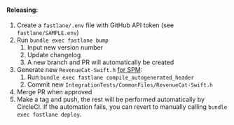 #### Releasing:
1. Create a `fastlane/.env` file with GitHub API token (see `fastlane/SAMPLE.env`)
2. Run `bundle exec fastlane bump`
    1. Input new version number
    2. Update changelog
    3. A new branch and PR will automatically be created
3. Generate new `RevenueCat-Swift.h` [for SPM](https://github.com/RevenueCat/purchases-ios/blob/main/docs/V4_API_Updates.md#objc--spm):
    1. Run `bundle exec fastlane compile_autogenerated_header`
    2. Commit new `IntegrationTests/CommonFiles/RevenueCat-Swift.h`
4. Merge PR when approved
5. Make a tag and push, the rest will be performed automatically by CircleCI. If the automation fails, you can revert to manually calling `bundle exec fastlane deploy`.
